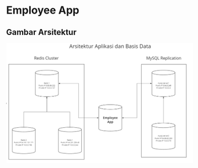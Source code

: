 # Employee App
## Gambar Arsitektur
![alt text](https://github.com/patrick-cw/employee_app/blob/main/ArsitekturAplikasi.png)
